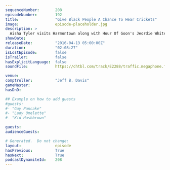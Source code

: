 ```yaml
---
sequenceNumber:       208
episodeNumber:        192
title:                "Give Black People A Chance To Hear Crickets"
image:                episode-placeholder.jpg
description: >
  Aisha Tyler visits Harmontown along with Hour Of Goon's Jeordie White and Fred Sablan for some complete insanity. Watch the video at harmontown.com/live
showDate:             
releaseDate:          "2016-04-13 05:00:00Z"
duration:             "02:08:27"
isLostEpisode:        false
isTrailer:            false
hasExplicitLanguage:  false
soundFile:            https://chtbl.com/track/E2288/traffic.megaphone.fm/STA4323981266.mp3?updated=1560376564

venue:                
comptroller:          "Jeff B. Davis"
gameMaster:           
hasDnD:               

## Example on how to add guests
#guests:
#- "Guy Pancake"
#- "Lady Omelette"
#- "Kid Hashbrown"

guests:
audienceGuests:

# Generated.  Do not change:
layout:               episode
hasPrevious:          True
hasNext:              True
podcastDynamiteId:    208
---
```

